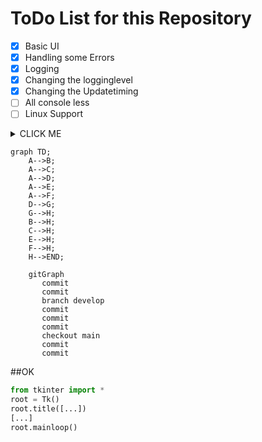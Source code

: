 # ToDo List for this Repository

- [x] Basic UI
- [x] Handling some Errors
- [x] Logging
- [x] Changing the logginglevel
- [x] Changing the Updatetiming
- [ ] All console less
- [ ] Linux Support

<details><summary>CLICK ME</summary>

#### We can hide anything, even code!

</details>        

```mermaid
graph TD;
    A-->B;
    A-->C;
    A-->D;
    A-->E;
    A-->F;
    D-->G;
    G-->H;
    B-->H;
    C-->H;
    E-->H;
    F-->H;
    H-->END;
 ```
```mermaid
    gitGraph
       commit
       commit
       branch develop
       commit
       commit
       commit
       checkout main
       commit
       commit
 ```


##OK
```python
from tkinter import *
root = Tk()
root.title([...])
[...]
root.mainloop()
```
